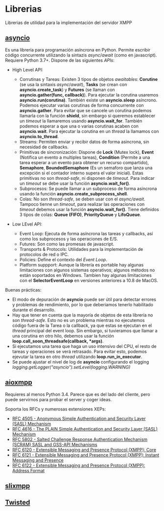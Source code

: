 # Librerias

Librerias de utilidad para la implementación del servidor XMPP

## [asyncio](https://docs.python.org/3/library/asyncio.html)

Es una librería para programación asíncrona en Python. Permite escribir código concurrente utilizando la sintazis _async_/_await_ (como en javascript). Requiere Python 3.7+. Dispone de las siguientes _APIs_:

* High Level API:
    * Corrutinas y Tareas: Existen 3 tipos de objetos _awaitables_: **Corutine** (se usa la sintaxis _async_/_await_), **Tasks** (se crean con **asyncio.create_task**) y **Futures** (se llaman con **asyncio.gather(func, callback)**). Para ejecutar la corutina usaremos **asyncio.run(corutina)**. También existe un **asyncio.sleep** asíncrono. Podemos ejecutar varias corutinas de forma concurrente con **asyncio.gather**. Para evitar que se cancele un corutina podemos llamarla con la función **shield**, sin embargo si queremos establecer un _timeout_ la llamaremos usando **asyncio.wait_for**. También podemos esperar a que una o varias corutinas acaben con **asyncio.wait**. Para ejecutar la corutina en un _thread_ la llamamos con **asyncio.to_thread**.
    * Streams: Permiten enviar y recibir datos de forma asincrona, sin necesidad de callbacks.
    * Primitivas de sincronización: Dispone de **Lock** (Mutex lock), **Event** (Notifica un evento a multiples tareas), **Condition** (Permite a una tarea esperar a un evento para obtener un recurso compartido), **Semaphore**, **BoundedSemaphore** (Es un semaforo que lanza una excepción si el contador interno supera el valor inicial). Estas primitivas no son _thread-safe_, ni disponen de _timeout_. Para indicar un _timeout_ se debe usar la función **asyncio.wait_for()**.
    * Subprocesos: Se puede llamar a un subproceso de forma asincrona usando la función **asyncio.create_subprocess_shell**.
    * Colas: No son _thread-safe_, se deben usar con el _async/await_. Tampoco tienne un _timeout_, para realizar las operaciones con _timeout_ debemos usar la función **asyncio.wait_for()**. Tiene definidos 3 tipos de colas: **Queue (FIFO)**, **PriorityQueue** y **LifoQueue**.

* Low LEvel API:
    * Event Loop: Ejecuta de forma asíncrona las tareas y callbacks, así como los subprocesos y las operaciones de E/S.
    * Futures: Son como las promesas de javascript.
    * Transports & Protocols: Utilidades para la implementación de protocolos de red o IPC.
    * Policies: Define el contexto del _Event Loop_.
    * Platform suppport: Aunque la librería es portable hay algunas limitaciones con algunos sistemas operativos; algunos métodos no están soportados en Windows. Tambien hay algunas limitaciones con el **SelectorEventLoop** en versiones anteriores a 10.8 de MacOS.

Buenas prácticas:
* El modo de depuración de **asyncio** puede ser útil para detectar errores y problemas de rendimiento, por lo que deberiamos tenerlo habilitado durante el desarrollo. 
* Hay que tener en cuenta que la mayoría de objetos de esta librería no son _thread-safe_. Esto no es un problema mientras no ejecutemos código fuera de la Tarea o la callback, ya que estas se ejecutan en el _thread_ principal del event loop. Sin embargo, si tuvieramos que llamar a una corutina en otro hilo, debemos usar la función **loop.call_soon_threadsafe(callback, *args)**.
* Si ejecutamos una tarea que haga un uso intensivo del CPU, el resto de tareas y operaciones se verá retrasado. Para evitar esto, podemos ejevutar la tarea en otro _thread_ utilizando **loop.run_in_executor**.
* Se puede ajustar el nivel de log de **asyncio** configurando el logging _logging.getLogger("asyncio").setLevel(logging.WARNING)_

## [aioxmpp](https://pypi.org/project/aioxmpp/)

Requieres al menos Python 3.4. Parece que es del lado del cliente, pero puede servirnos para probar el server y coger ideas.

Soporta los RFCs y numerosas extensiones XEPs:
* [RFC 4505 - Anonymous Simple Authentication and Security Layer (SASL) Mechanism](https://tools.ietf.org/html/rfc4505.html)
* [RFC 4616 - The PLAIN Simple Authentication and Security Layer (SASL) Mechanism](https://tools.ietf.org/html/rfc4616.html)
* [RFC 5802 - Salted Challenge Response Authentication Mechanism (SCRAM) SASL and GSS-API Mechanisms](https://tools.ietf.org/html/rfc5802.html)
* [RFC 6120 - Extensible Messaging and Presence Protocol (XMPP): Core](https://tools.ietf.org/html/rfc6120.html)
* [RFC 6121 - Extensible Messaging and Presence Protocol (XMPP): Instant Messaging and Presence](https://tools.ietf.org/html/rfc6121.html)
* [RFC 6122 - Extensible Messaging and Presence Protocol (XMPP): Address Format](https://tools.ietf.org/html/rfc6122.html)

## [slixmpp](https://pypi.org/project/slixmpp/)

## [Twisted](https://www.twistedmatrix.com/trac/)
